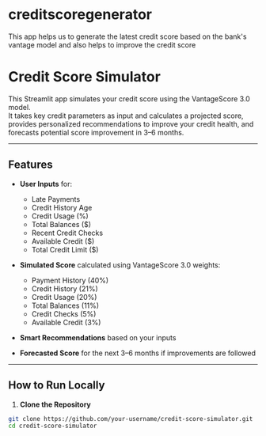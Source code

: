 # creditscoregenerator
This app helps us to generate the latest credit score based on the bank's vantage model and also helps to improve the credit score 
# Credit Score Simulator

This Streamlit app simulates your credit score using the VantageScore 3.0 model.  
It takes key credit parameters as input and calculates a projected score, provides personalized recommendations to improve your credit health, and forecasts potential score improvement in 3–6 months.

---

## Features

- **User Inputs** for:
  - Late Payments
  - Credit History Age
  - Credit Usage (%)
  - Total Balances ($)
  - Recent Credit Checks
  - Available Credit ($)
  - Total Credit Limit ($)

- **Simulated Score** calculated using VantageScore 3.0 weights:
  - Payment History (40%)
  - Credit History (21%)
  - Credit Usage (20%)
  - Total Balances (11%)
  - Credit Checks (5%)
  - Available Credit (3%)

- **Smart Recommendations** based on your inputs  
- **Forecasted Score** for the next 3–6 months if improvements are followed

---

## How to Run Locally

1. **Clone the Repository**
```bash
git clone https://github.com/your-username/credit-score-simulator.git
cd credit-score-simulator
